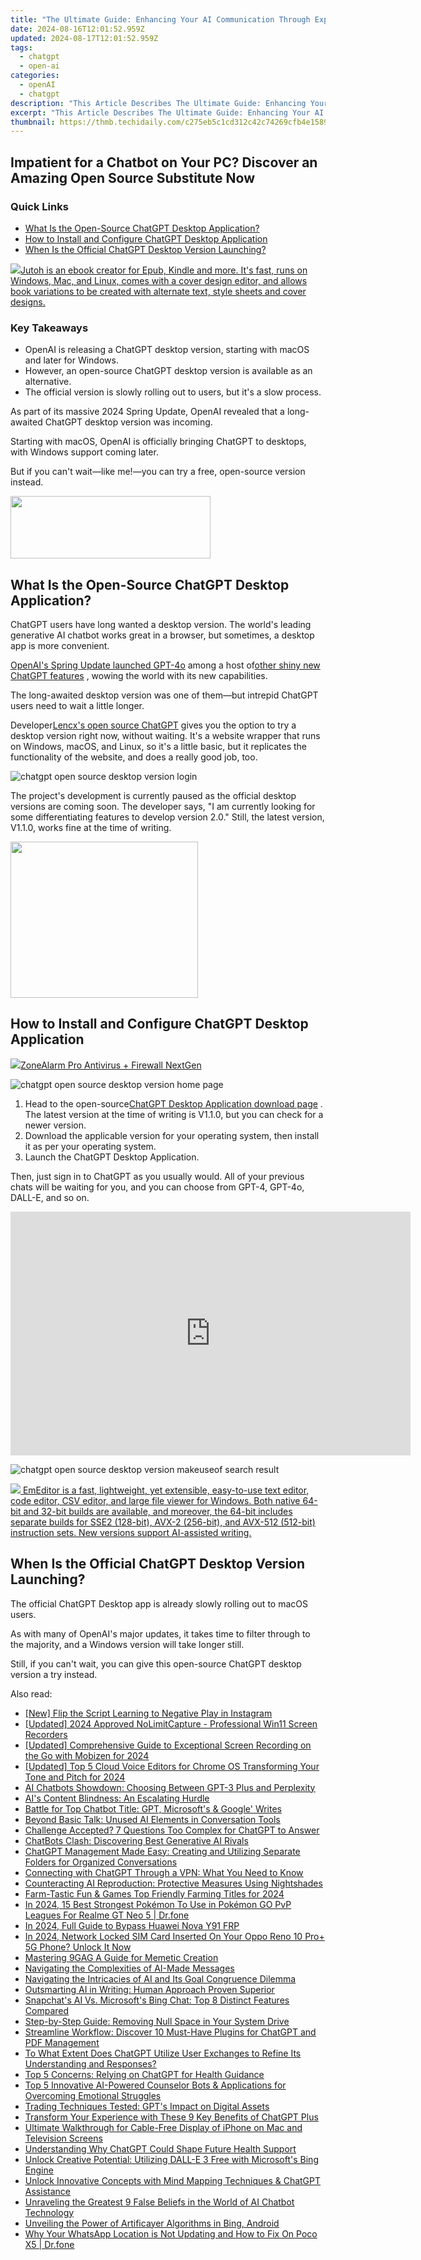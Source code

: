 ```yaml
---
title: "The Ultimate Guide: Enhancing Your AI Communication Through Expert Prompt Writing for Chatbots"
date: 2024-08-16T12:01:52.959Z
updated: 2024-08-17T12:01:52.959Z
tags:
  - chatgpt
  - open-ai
categories:
  - openAI
  - chatgpt
description: "This Article Describes The Ultimate Guide: Enhancing Your AI Communication Through Expert Prompt Writing for Chatbots"
excerpt: "This Article Describes The Ultimate Guide: Enhancing Your AI Communication Through Expert Prompt Writing for Chatbots"
thumbnail: https://thmb.techidaily.com/c275eb5c1cd312c42c74269cfb4e1589d2e9cb8cab7a9b1adc24ef823b395882.jpg
---
```


## Impatient for a Chatbot on Your PC? Discover an Amazing Open Source Substitute Now

### Quick Links

* [What Is the Open-Source ChatGPT Desktop Application?](https://www.makeuseof.com/cant-wait-for-the-chatgpt-desktop-app-try-this-open-source-alternative-instead/#what-is-the-open-source-chatgpt-desktop-application)
* [How to Install and Configure ChatGPT Desktop Application](https://www.makeuseof.com/cant-wait-for-the-chatgpt-desktop-app-try-this-open-source-alternative-instead/#how-to-install-and-configure-chatgpt-desktop-application)
* [When Is the Official ChatGPT Desktop Version Launching?](https://www.makeuseof.com/cant-wait-for-the-chatgpt-desktop-app-try-this-open-source-alternative-instead/#when-is-the-official-chatgpt-desktop-version-launching)

<!-- affiliate ads begin -->
<a href="https://secure.2checkout.com/order/checkout.php?PRODS=4694919&QTY=1&AFFILIATE=108875&CART=1"><img src="https://secure.avangate.com/images/merchant/bccefcc1b1eee9eca3ae4f5c1a281482/products/jutoh-logo-1200x1600.jpg" border="0">Jutoh is an ebook creator for Epub, Kindle and more. It's fast, runs on Windows, Mac, and Linux, comes with a cover design editor, and allows book variations to be created with alternate text, style sheets and cover designs. </a>
<!-- affiliate ads end -->
### Key Takeaways

* OpenAI is releasing a ChatGPT desktop version, starting with macOS and later for Windows.
* However, an open-source ChatGPT desktop version is available as an alternative.
* The official version is slowly rolling out to users, but it's a slow process.

 As part of its massive 2024 Spring Update, OpenAI revealed that a long-awaited ChatGPT desktop version was incoming.

 Starting with macOS, OpenAI is officially bringing ChatGPT to desktops, with Windows support coming later.

 But if you can't wait—like me!—you can try a free, open-source version instead.

<!-- affiliate ads begin -->
<a href="https://godlikehost.sjv.io/c/5597632/1920054/21774" target="_top" id="1920054"><img src="//a.impactradius-go.com/display-ad/21774-1920054" border="0" alt="" width="320" height="100"/></a><img height="0" width="0" src="https://imp.pxf.io/i/5597632/1920054/21774" style="position:absolute;visibility:hidden;" border="0" />
<!-- affiliate ads end -->
## What Is the Open-Source ChatGPT Desktop Application?

 ChatGPT users have long wanted a desktop version. The world's leading generative AI chatbot works great in a browser, but sometimes, a desktop app is more convenient.

[OpenAI's Spring Update launched GPT-4o](https://www.makeuseof.com/how-gpt-4o-works-is-it-free/) among a host of[other shiny new ChatGPT features](https://www.makeuseof.com/chatgpt-new-features-spring-update/) , wowing the world with its new capabilities.

 The long-awaited desktop version was one of them—but intrepid ChatGPT users need to wait a little longer.

 Developer[Lencx's open source ChatGPT](https://github.com/lencx/ChatGPT) gives you the option to try a desktop version right now, without waiting. It's a website wrapper that runs on Windows, macOS, and Linux, so it's a little basic, but it replicates the functionality of the website, and does a really good job, too.

![chatgpt open source desktop version login](https://static1.makeuseofimages.com/wordpress/wp-content/uploads/2024/05/chatgpt-open-source-desktop-version-login.jpg)

 The project's development is currently paused as the official desktop versions are coming soon. The developer says, "I am currently looking for some differentiating features to develop version 2.0." Still, the latest version, V1.1.0, works fine at the time of writing.

<!-- affiliate ads begin -->
<a href="https://bluettius.sjv.io/c/5597632/2027209/17108" target="_top" id="2027209"><img src="//a.impactradius-go.com/display-ad/17108-2027209" border="0" alt="" width="300" height="250"/></a><img height="0" width="0" src="https://imp.pxf.io/i/5597632/2027209/17108" style="position:absolute;visibility:hidden;" border="0" />
<!-- affiliate ads end -->
## How to Install and Configure ChatGPT Desktop Application

<!-- affiliate ads begin -->
<a href="https://estore.zonealarm.com/order/checkout.php?PRODS=38658749&QTY=1&AFFILIATE=108875&CART=1"><img src="https://sc1.checkpoint.com/sc1/za/images/boxes/pa_500.png" border="0">ZoneAlarm Pro Antivirus + Firewall NextGen</a>
<!-- affiliate ads end -->
![chatgpt open source desktop version home page](https://static1.makeuseofimages.com/wordpress/wp-content/uploads/2024/05/chatgpt-open-source-desktop-version-home-page.jpg)

1. Head to the open-source[ChatGPT Desktop Application download page](https://github.com/lencx/ChatGPT/releases/tag/v1.1.0) . The latest version at the time of writing is V1.1.0, but you can check for a newer version.
2. Download the applicable version for your operating system, then install it as per your operating system.
3. Launch the ChatGPT Desktop Application.

 Then, just sign in to ChatGPT as you usually would. All of your previous chats will be waiting for you, and you can choose from GPT-4, GPT-4o, DALL-E, and so on.

<!-- affiliate ads begin -->
<a href="https://secure.2checkout.com/order/checkout.php?PRODS=2337838&QTY=1&AFFILIATE=108875&CART=1"><iframe width="640" height="390" src="https://www.youtube.com/embed/rzZwphIv4RM" title="APFill - Ink and Toner Coverage Calculator" frameborder="0" allow="accelerometer; autoplay; clipboard-write; encrypted-media; gyroscope; picture-in-picture; web-share" referrerpolicy="strict-origin-when-cross-origin" allowfullscreen></iframe></a>
<!-- affiliate ads end -->
![chatgpt open source desktop version makeuseof search result](https://static1.makeuseofimages.com/wordpress/wp-content/uploads/2024/05/chatgpt-open-source-desktop-version-makeuseof-search-result.jpg)

<!-- affiliate ads begin -->
<a href="https://shop.emeditor.com/order/checkout.php?PRODS=4610657&QTY=1&AFFILIATE=108875&CART=1"><img src="https://www.emeditor.com/wp-content/uploads/2024/06/emeditor_chat_ai.png" border="0">
EmEditor is a fast, lightweight, yet extensible, easy-to-use text editor, code editor, CSV editor, and large file viewer for Windows. Both native 64-bit and 32-bit builds are available, and moreover, the 64-bit includes separate builds for SSE2 (128-bit), AVX-2 (256-bit), and AVX-512 (512-bit) instruction sets. New versions support AI-assisted writing.</a>
<!-- affiliate ads end -->
## When Is the Official ChatGPT Desktop Version Launching?

 The official ChatGPT Desktop app is already slowly rolling out to macOS users.

 As with many of OpenAI's major updates, it takes time to filter through to the majority, and a Windows version will take longer still.

 Still, if you can't wait, you can give this open-source ChatGPT desktop version a try instead.


<ins class="adsbygoogle"
     style="display:block"
     data-ad-format="autorelaxed"
     data-ad-client="ca-pub-7571918770474297"
     data-ad-slot="1223367746"></ins>



<ins class="adsbygoogle"
     style="display:block"
     data-ad-client="ca-pub-7571918770474297"
     data-ad-slot="8358498916"
     data-ad-format="auto"
     data-full-width-responsive="true"></ins>

<span class="atpl-alsoreadstyle">Also read:</span>
<div><ul>
<li><a href="https://instagram-video-recordings.techidaily.com/new-flip-the-script-learning-to-negative-play-in-instagram/"><u>[New] Flip the Script  Learning to Negative Play in Instagram</u></a></li>
<li><a href="https://digital-screen-recording.techidaily.com/updated-2024-approved-nolimitcapture-professional-win11-screen-recorders/"><u>[Updated] 2024 Approved  NoLimitCapture - Professional Win11 Screen Recorders</u></a></li>
<li><a href="https://digital-screen-recording.techidaily.com/updated-comprehensive-guide-to-exceptional-screen-recording-on-the-go-with-mobizen-for-2024/"><u>[Updated] Comprehensive Guide to Exceptional Screen Recording on the Go with Mobizen for 2024</u></a></li>
<li><a href="https://fox-direct.techidaily.com/updated-top-5-cloud-voice-editors-for-chrome-os-transforming-your-tone-and-pitch-for-2024/"><u>[Updated] Top 5 Cloud Voice Editors for Chrome OS  Transforming Your Tone and Pitch for 2024</u></a></li>
<li><a href="https://tech-haven.techidaily.com/ai-chatbots-showdown-choosing-between-gpt-3-plus-and-perplexity/"><u>AI Chatbots Showdown: Choosing Between GPT-3 Plus and Perplexity</u></a></li>
<li><a href="https://tech-haven.techidaily.com/ais-content-blindness-an-escalating-hurdle/"><u>AI's Content Blindness: An Escalating Hurdle</u></a></li>
<li><a href="https://tech-haven.techidaily.com/battle-for-top-chatbot-title-gpt-microsofts-and-google-writes/"><u>Battle for Top Chatbot Title: GPT, Microsoft's & Google' Writes</u></a></li>
<li><a href="https://tech-haven.techidaily.com/beyond-basic-talk-unused-ai-elements-in-conversation-tools/"><u>Beyond Basic Talk: Unused AI Elements in Conversation Tools</u></a></li>
<li><a href="https://tech-haven.techidaily.com/challenge-accepted-7-questions-too-complex-for-chatgpt-to-answer/"><u>Challenge Accepted? 7 Questions Too Complex for ChatGPT to Answer</u></a></li>
<li><a href="https://tech-haven.techidaily.com/chatbots-clash-discovering-best-generative-ai-rivals/"><u>ChatBots Clash: Discovering Best Generative AI Rivals</u></a></li>
<li><a href="https://tech-haven.techidaily.com/chatgpt-management-made-easy-creating-and-utilizing-separate-folders-for-organized-conversations/"><u>ChatGPT Management Made Easy: Creating and Utilizing Separate Folders for Organized Conversations</u></a></li>
<li><a href="https://tech-haven.techidaily.com/connecting-with-chatgpt-through-a-vpn-what-you-need-to-know/"><u>Connecting with ChatGPT Through a VPN: What You Need to Know</u></a></li>
<li><a href="https://tech-haven.techidaily.com/counteracting-ai-reproduction-protective-measures-using-nightshades/"><u>Counteracting AI Reproduction: Protective Measures Using Nightshades</u></a></li>
<li><a href="https://video-screen-grab.techidaily.com/farm-tastic-fun-and-games-top-friendly-farming-titles-for-2024/"><u>Farm-Tastic Fun & Games  Top Friendly Farming Titles for 2024</u></a></li>
<li><a href="https://pokemon-go-android.techidaily.com/in-2024-15-best-strongest-pokemon-to-use-in-pokemon-go-pvp-leagues-for-realme-gt-neo-5-drfone-by-drfone-virtual-android/"><u>In 2024, 15 Best Strongest Pokémon To Use in Pokémon GO PvP Leagues For Realme GT Neo 5 | Dr.fone</u></a></li>
<li><a href="https://android-frp.techidaily.com/in-2024-full-guide-to-bypass-huawei-nova-y91-frp-by-drfone-android/"><u>In 2024, Full Guide to Bypass Huawei Nova Y91 FRP</u></a></li>
<li><a href="https://sim-unlock.techidaily.com/in-2024-network-locked-sim-card-inserted-on-your-oppo-reno-10-proplus-5g-phone-unlock-it-now-by-drfone-android/"><u>In 2024, Network Locked SIM Card Inserted On Your Oppo Reno 10 Pro+ 5G Phone? Unlock It Now</u></a></li>
<li><a href="https://extra-information.techidaily.com/mastering-9gag-a-guide-for-memetic-creation/"><u>Mastering 9GAG  A Guide for Memetic Creation</u></a></li>
<li><a href="https://tech-haven.techidaily.com/navigating-the-complexities-of-ai-made-messages/"><u>Navigating the Complexities of AI-Made Messages</u></a></li>
<li><a href="https://tech-haven.techidaily.com/navigating-the-intricacies-of-ai-and-its-goal-congruence-dilemma/"><u>Navigating the Intricacies of AI and Its Goal Congruence Dilemma</u></a></li>
<li><a href="https://tech-haven.techidaily.com/outsmarting-ai-in-writing-human-approach-proven-superior/"><u>Outsmarting AI in Writing: Human Approach Proven Superior</u></a></li>
<li><a href="https://tech-haven.techidaily.com/snapchats-ai-vs-microsofts-bing-chat-top-8-distinct-features-compared/"><u>Snapchat's AI Vs. Microsoft's Bing Chat: Top 8 Distinct Features Compared</u></a></li>
<li><a href="https://win11.techidaily.com/step-by-step-guide-removing-null-space-in-your-system-drive/"><u>Step-by-Step Guide: Removing Null Space in Your System Drive</u></a></li>
<li><a href="https://tech-haven.techidaily.com/streamline-workflow-discover-10-must-have-plugins-for-chatgpt-and-pdf-management/"><u>Streamline Workflow: Discover 10 Must-Have Plugins for ChatGPT and PDF Management</u></a></li>
<li><a href="https://tech-haven.techidaily.com/to-what-extent-does-chatgpt-utilize-user-exchanges-to-refine-its-understanding-and-responses/"><u>To What Extent Does ChatGPT Utilize User Exchanges to Refine Its Understanding and Responses?</u></a></li>
<li><a href="https://tech-haven.techidaily.com/top-5-concerns-relying-on-chatgpt-for-health-guidance/"><u>Top 5 Concerns: Relying on ChatGPT for Health Guidance</u></a></li>
<li><a href="https://tech-haven.techidaily.com/top-5-innovative-ai-powered-counselor-bots-and-applications-for-overcoming-emotional-struggles/"><u>Top 5 Innovative AI-Powered Counselor Bots & Applications for Overcoming Emotional Struggles</u></a></li>
<li><a href="https://tech-haven.techidaily.com/trading-techniques-tested-gpts-impact-on-digital-assets/"><u>Trading Techniques Tested: GPT's Impact on Digital Assets</u></a></li>
<li><a href="https://tech-haven.techidaily.com/transform-your-experience-with-these-9-key-benefits-of-chatgpt-plus/"><u>Transform Your Experience with These 9 Key Benefits of ChatGPT Plus</u></a></li>
<li><a href="https://os-tips.techidaily.com/ultimate-walkthrough-for-cable-free-display-of-iphone-on-mac-and-television-screens/"><u>Ultimate Walkthrough for Cable-Free Display of iPhone on Mac and Television Screens</u></a></li>
<li><a href="https://tech-haven.techidaily.com/understanding-why-chatgpt-could-shape-future-health-support/"><u>Understanding Why ChatGPT Could Shape Future Health Support</u></a></li>
<li><a href="https://tech-haven.techidaily.com/unlock-creative-potential-utilizing-dall-e-3-free-with-microsofts-bing-engine/"><u>Unlock Creative Potential: Utilizing DALL-E 3 Free with Microsoft's Bing Engine</u></a></li>
<li><a href="https://tech-haven.techidaily.com/unlock-innovative-concepts-with-mind-mapping-techniques-and-chatgpt-assistance/"><u>Unlock Innovative Concepts with Mind Mapping Techniques & ChatGPT Assistance</u></a></li>
<li><a href="https://tech-haven.techidaily.com/unraveling-the-greatest-9-false-beliefs-in-the-world-of-ai-chatbot-technology/"><u>Unraveling the Greatest 9 False Beliefs in the World of AI Chatbot Technology</u></a></li>
<li><a href="https://tech-haven.techidaily.com/unveiling-the-power-of-artificayer-algorithms-in-bing-android/"><u>Unveiling the Power of Artificayer Algorithms in Bing, Android</u></a></li>
<li><a href="https://location-social.techidaily.com/why-your-whatsapp-location-is-not-updating-and-how-to-fix-on-poco-x5-drfone-by-drfone-virtual-android/"><u>Why Your WhatsApp Location is Not Updating and How to Fix On Poco X5 | Dr.fone</u></a></li>
</ul></div>
